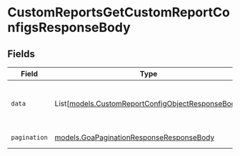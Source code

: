 # CustomReportsGetCustomReportConfigsResponseBody


## Fields

| Field                                                                                                  | Type                                                                                                   | Required                                                                                               | Description                                                                                            |
| ------------------------------------------------------------------------------------------------------ | ------------------------------------------------------------------------------------------------------ | ------------------------------------------------------------------------------------------------------ | ------------------------------------------------------------------------------------------------------ |
| `data`                                                                                                 | List[[models.CustomReportConfigObjectResponseBody](../models/customreportconfigobjectresponsebody.md)] | :heavy_check_mark:                                                                                     | List of custom report config objects.                                                                  |
| `pagination`                                                                                           | [models.GoaPaginationResponseResponseBody](../models/goapaginationresponseresponsebody.md)             | :heavy_check_mark:                                                                                     | Pagination parameters.                                                                                 |